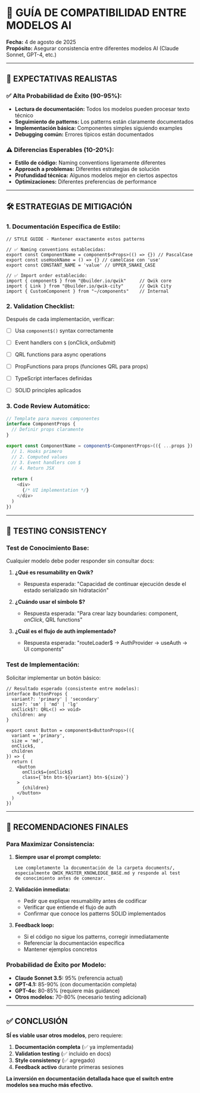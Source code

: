 # 🎯 GUÍA DE COMPATIBILIDAD ENTRE MODELOS AI

**Fecha:** 4 de agosto de 2025  
**Propósito:** Asegurar consistencia entre diferentes modelos AI (Claude Sonnet, GPT-4, etc.)

---

## 🎯 **EXPECTATIVAS REALISTAS**

### **✅ Alta Probabilidad de Éxito (90-95%):**
- **Lectura de documentación:** Todos los modelos pueden procesar texto técnico
- **Seguimiento de patterns:** Los patterns están claramente documentados
- **Implementación básica:** Componentes simples siguiendo examples
- **Debugging común:** Errores típicos están documentados

### **⚠️ Diferencias Esperables (10-20%):**
- **Estilo de código:** Naming conventions ligeramente diferentes
- **Approach a problemas:** Diferentes estrategias de solución
- **Profundidad técnica:** Algunos modelos mejor en ciertos aspectos
- **Optimizaciones:** Diferentes preferencias de performance

---

## 🛠️ **ESTRATEGIAS DE MITIGACIÓN**

### **1. Documentación Específica de Estilo:**
```tsx
// STYLE GUIDE - Mantener exactamente estos patterns

// ✅ Naming conventions establecidas:
export const ComponentName = component$<Props>(() => {}) // PascalCase
export const useHookName = () => {} // camelCase con 'use'
export const CONSTANT_NAME = 'value' // UPPER_SNAKE_CASE

// ✅ Import order establecido:
import { component$ } from "@builder.io/qwik"     // Qwik core
import { Link } from "@builder.io/qwik-city"      // Qwik City
import { CustomComponent } from "~/components"    // Internal
```

### **2. Validation Checklist:**
Después de cada implementación, verificar:
- [ ] Usa `component$()` syntax correctamente
- [ ] Event handlers con `$` (onClick$, onSubmit$)
- [ ] QRL functions para async operations
- [ ] PropFunctions para props (funciones QRL para props)
- [ ] TypeScript interfaces definidas
- [ ] SOLID principles aplicados


### **3. Code Review Automático:**
```typescript
// Template para nuevos componentes
interface ComponentProps {
  // Definir props claramente
}

export const ComponentName = component$<ComponentProps>(({ ...props }) => {
  // 1. Hooks primero
  // 2. Computed values
  // 3. Event handlers con $
  // 4. Return JSX
  
  return (
    <div>
      {/* UI implementation */}
    </div>
  )
})
```

---

## 🧪 **TESTING CONSISTENCY**

### **Test de Conocimiento Base:**
Cualquier modelo debe poder responder sin consultar docs:

1. **¿Qué es resumability en Qwik?**
   - Respuesta esperada: "Capacidad de continuar ejecución desde el estado serializado sin hidratación"

2. **¿Cuándo usar el símbolo $?**
   - Respuesta esperada: "Para crear lazy boundaries: component$, onClick$, QRL functions"

3. **¿Cuál es el flujo de auth implementado?**
   - Respuesta esperada: "routeLoader$ → AuthProvider → useAuth → UI components"

### **Test de Implementación:**
Solicitar implementar un botón básico:
```tsx
// Resultado esperado (consistente entre modelos):
interface ButtonProps {
  variant?: 'primary' | 'secondary'
  size?: 'sm' | 'md' | 'lg'
  onClick$?: QRL<() => void>
  children: any
}

export const Button = component$<ButtonProps>(({ 
  variant = 'primary', 
  size = 'md', 
  onClick$, 
  children 
}) => {
  return (
    <button
      onClick$={onClick$}
      class={`btn btn-${variant} btn-${size}`}
    >
      {children}
    </button>
  )
})
```

---

## 🎯 **RECOMENDACIONES FINALES**

### **Para Maximizar Consistencia:**

1. **Siempre usar el prompt completo:**
   ```
   Lee completamente la documentación de la carpeta documents/, 
   especialmente QWIK_MASTER_KNOWLEDGE_BASE.md y responde al test 
   de conocimiento antes de comenzar.
   ```

2. **Validación inmediata:**
   - Pedir que explique resumability antes de codificar
   - Verificar que entiende el flujo de auth
   - Confirmar que conoce los patterns SOLID implementados

3. **Feedback loop:**
   - Si el código no sigue los patterns, corregir inmediatamente
   - Referenciar la documentación específica
   - Mantener ejemplos concretos

### **Probabilidad de Éxito por Modelo:**
- **Claude Sonnet 3.5:** 95% (referencia actual)
- **GPT-4.1:** 85-90% (con documentación completa)
- **GPT-4o:** 80-85% (requiere más guidance)
- **Otros modelos:** 70-80% (necesario testing adicional)

---

## ✅ **CONCLUSIÓN**

**SÍ es viable usar otros modelos**, pero requiere:
1. **Documentación completa** (✅ ya implementada)
2. **Validation testing** (✅ incluido en docs)
3. **Style consistency** (✅ agregado)
4. **Feedback activo** durante primeras sesiones

**La inversión en documentación detallada hace que el switch entre modelos sea mucho más efectivo.**
